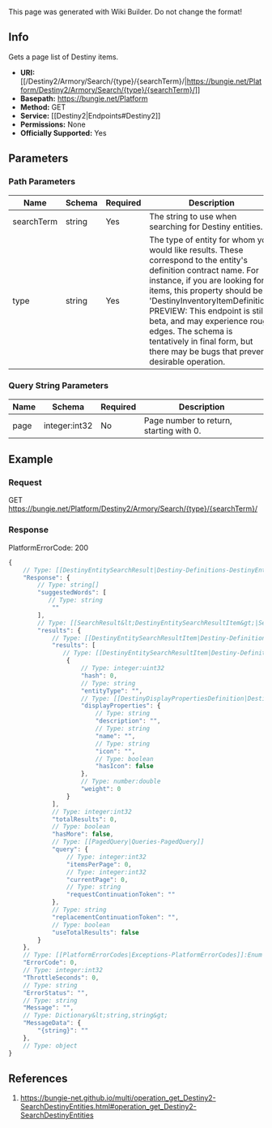 <span class="wiki-builder">This page was generated with Wiki Builder. Do not change the format!</span>

## Info
Gets a page list of Destiny items.

* **URI:** [[/Destiny2/Armory/Search/{type}/{searchTerm}/|https://bungie.net/Platform/Destiny2/Armory/Search/{type}/{searchTerm}/]]
* **Basepath:** https://bungie.net/Platform
* **Method:** GET
* **Service:** [[Destiny2|Endpoints#Destiny2]]
* **Permissions:** None
* **Officially Supported:** Yes

## Parameters
### Path Parameters
Name | Schema | Required | Description
---- | ------ | -------- | -----------
searchTerm | string | Yes | The string to use when searching for Destiny entities.
type | string | Yes | The type of entity for whom you would like results.  These correspond to the entity's definition contract name.  For instance, if you are looking for items, this property should be 'DestinyInventoryItemDefinition'.  PREVIEW: This endpoint is still in beta, and may experience rough edges.  The schema is tentatively in final form, but there may be bugs that prevent desirable operation.

### Query String Parameters
Name | Schema | Required | Description
---- | ------ | -------- | -----------
page | integer:int32 | No | Page number to return, starting with 0.

## Example
### Request
GET https://bungie.net/Platform/Destiny2/Armory/Search/{type}/{searchTerm}/

### Response
PlatformErrorCode: 200
```javascript
{
    // Type: [[DestinyEntitySearchResult|Destiny-Definitions-DestinyEntitySearchResult]]:Definition
    "Response": {
        // Type: string[]
        "suggestedWords": [
           // Type: string
            ""
        ],
        // Type: [[SearchResult&lt;DestinyEntitySearchResultItem&gt;|SearchResultOfDestinyEntitySearchResultItem]]
        "results": {
            // Type: [[DestinyEntitySearchResultItem|Destiny-Definitions-DestinyEntitySearchResultItem]]:Definition[]
            "results": [
               // Type: [[DestinyEntitySearchResultItem|Destiny-Definitions-DestinyEntitySearchResultItem]]:Definition
                {
                    // Type: integer:uint32
                    "hash": 0,
                    // Type: string
                    "entityType": "",
                    // Type: [[DestinyDisplayPropertiesDefinition|Destiny-Definitions-Common-DestinyDisplayPropertiesDefinition]]:Definition
                    "displayProperties": {
                        // Type: string
                        "description": "",
                        // Type: string
                        "name": "",
                        // Type: string
                        "icon": "",
                        // Type: boolean
                        "hasIcon": false
                    },
                    // Type: number:double
                    "weight": 0
                }
            ],
            // Type: integer:int32
            "totalResults": 0,
            // Type: boolean
            "hasMore": false,
            // Type: [[PagedQuery|Queries-PagedQuery]]
            "query": {
                // Type: integer:int32
                "itemsPerPage": 0,
                // Type: integer:int32
                "currentPage": 0,
                // Type: string
                "requestContinuationToken": ""
            },
            // Type: string
            "replacementContinuationToken": "",
            // Type: boolean
            "useTotalResults": false
        }
    },
    // Type: [[PlatformErrorCodes|Exceptions-PlatformErrorCodes]]:Enum
    "ErrorCode": 0,
    // Type: integer:int32
    "ThrottleSeconds": 0,
    // Type: string
    "ErrorStatus": "",
    // Type: string
    "Message": "",
    // Type: Dictionary&lt;string,string&gt;
    "MessageData": {
        "{string}": ""
    },
    // Type: object
}

```

## References
1. https://bungie-net.github.io/multi/operation_get_Destiny2-SearchDestinyEntities.html#operation_get_Destiny2-SearchDestinyEntities
